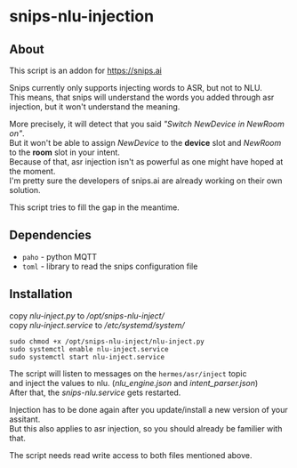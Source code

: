 # snips-nlu-injection
## About
This script is an addon for https://snips.ai

Snips currently only supports injecting words to ASR, but not to NLU.\
This means, that snips will understand the words you added through asr injection, but it won't understand the meaning.

More precisely, it will detect that you said _"Switch NewDevice in NewRoom on"_.\
But it won't be able to assign _NewDevice_ to the **device** slot and _NewRoom_ to the **room** slot in your intent.\
Because of that, asr injection isn't as powerful as one might have hoped at the moment.\
I'm pretty sure the developers of snips.ai are already working on their own solution.

This script tries to fill the gap in the meantime.

## Dependencies
 - `paho` - python MQTT
 - `toml` - library to read the snips configuration file

## Installation
copy _nlu-inject.py_ to _/opt/snips-nlu-inject/_\
copy _nlu-inject.service_ to _/etc/systemd/system/_

```
sudo chmod +x /opt/snips-nlu-inject/nlu-inject.py
sudo systemctl enable nlu-inject.service
sudo systemctl start nlu-inject.service
```

The script will listen to messages on the `hermes/asr/inject` topic\
and inject the values to nlu. (_nlu_engine.json_ and _intent_parser.json_)\
After that, the _snips-nlu.service_ gets restarted.

Injection has to be done again after you update/install a new version of your assitant.\
But this also applies to asr injection, so you should already be familier with that.

The script needs read write access to both files mentioned above.

